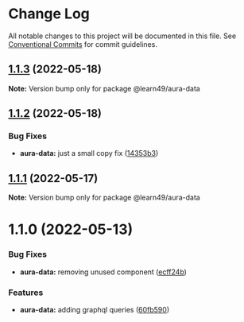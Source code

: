 # Change Log

All notable changes to this project will be documented in this file.
See [Conventional Commits](https://conventionalcommits.org) for commit guidelines.

## [1.1.3](https://github.com/learn49/learn49/compare/@learn49/aura-data@1.1.2...@learn49/aura-data@1.1.3) (2022-05-18)

**Note:** Version bump only for package @learn49/aura-data





## [1.1.2](https://github.com/learn49/learn49/compare/@learn49/aura-data@1.1.1...@learn49/aura-data@1.1.2) (2022-05-18)


### Bug Fixes

* **aura-data:** just a small copy fix ([14353b3](https://github.com/learn49/learn49/commit/14353b35d484106b1d11185abaf21ae7f659206f))





## [1.1.1](https://github.com/learn49/learn49/compare/@learn49/aura-data@1.1.0...@learn49/aura-data@1.1.1) (2022-05-17)

**Note:** Version bump only for package @learn49/aura-data





# 1.1.0 (2022-05-13)


### Bug Fixes

* **aura-data:** removing unused component ([ecff24b](https://github.com/learn49/learn49/commit/ecff24bde16eee873174ac07a7c26d2af2233d87))


### Features

* **aura-data:** adding graphql queries ([60fb590](https://github.com/learn49/learn49/commit/60fb590cbca14e1404c96b37701a392c8f2dbcae))

